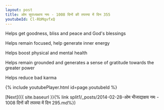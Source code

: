 ```yaml
---
layout: post
title: ओम सुराध्यक्षाय नमः - 1008 दिनों की तपस्या में दिन 355
youtubeId: Cl-RbMqvfxQ
---
```

 
 
Helps get goodness, bliss and peace and God's blessings
 
Helps remain focused, help generate inner energy 
 
Helps boost physical and mental health 
 
Helps remain grounded and generates a sense of gratitude towards the greater power 
 
Helps reduce bad karma
 
 
 
 


{% include youtubePlayer.html id=page.youtubeId %}
 
[Next]({{ site.baseurl }}{% link  split1/_posts/2014-02-28-ओम भीजाद्याक्षय नमः - 1008 दिनों की तपस्या में दिन 295.md%})
 
